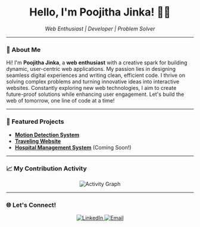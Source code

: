 <h1 align="center">Hello, I'm Poojitha Jinka! 👩‍💻</h1>
<p align="center">
  <i>Web Enthusiast | Developer | Problem Solver</i>
</p>

---

### 🚀 About Me  
Hi! I'm **Poojitha Jinka**, a **web enthusiast** with a creative spark for building dynamic, user-centric web applications. My passion lies in designing seamless digital experiences and writing clean, efficient code. I thrive on solving complex problems and turning innovative ideas into interactive websites. Constantly exploring new web technologies, I aim to create future-proof solutions while enhancing user engagement. Let's build the web of tomorrow, one line of code at a time!

---

### 📂 Featured Projects  
- [**Motion Detection System**](https://github.com/poojithajinka2003/Motion-Detection)
- [**Traveling Website**](https://github.com/poojithajinka2003/Traveling-Website)
- [**Hospital Management System**](https://github.com/poojithajinka2003/Hospital-Management-System) (Coming Soon!)

---

### 📈 My Contribution Activity  
<p align="center">
  <img src="https://github-readme-activity-graph.cyclic.app/graph?username=poojithajinka2003&bg_color=000000&color=ffffff&line=00ff00&point=00ff00&area=true&hide_border=true" alt="Activity Graph"/>
</p>

---

### 🌐 Let's Connect!  
<p align="center">
  <a href="https://linkedin.com/in/poojithajinka" target="_blank">
    <img src="https://img.shields.io/badge/LinkedIn-0077B5?style=for-the-badge&logo=linkedin&logoColor=white" alt="LinkedIn"/>
  </a>
  <a href="mailto:poojitha@example.com" target="_blank">
    <img src="https://img.shields.io/badge/Email-D14836?style=for-the-badge&logo=gmail&logoColor=white" alt="Email"/>
  </a>
</p>
